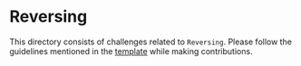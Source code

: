 # Reversing

This directory consists of challenges related to `Reversing`. Please follow the guidelines mentioned in the [template](../README.md) while making contributions.
